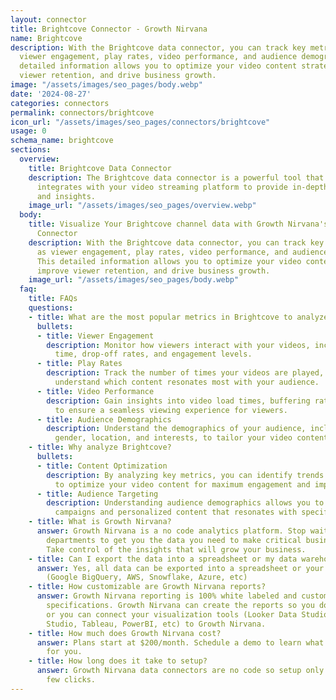 ```yaml
---
layout: connector
title: Brightcove Connector - Growth Nirvana
name: Brightcove
description: With the Brightcove data connector, you can track key metrics such as
  viewer engagement, play rates, video performance, and audience demographics. This
  detailed information allows you to optimize your video content strategy, improve
  viewer retention, and drive business growth.
image: "/assets/images/seo_pages/body.webp"
date: '2024-08-27'
categories: connectors
permalink: connectors/brightcove
icon_url: "/assets/images/seo_pages/connectors/brightcove"
usage: 0
schema_name: brightcove
sections:
  overview:
    title: Brightcove Data Connector
    description: The Brightcove data connector is a powerful tool that seamlessly
      integrates with your video streaming platform to provide in-depth analytics
      and insights.
    image_url: "/assets/images/seo_pages/overview.webp"
  body:
    title: Visualize Your Brightcove channel data with Growth Nirvana's Brightcove
      Connector
    description: With the Brightcove data connector, you can track key metrics such
      as viewer engagement, play rates, video performance, and audience demographics.
      This detailed information allows you to optimize your video content strategy,
      improve viewer retention, and drive business growth.
    image_url: "/assets/images/seo_pages/body.webp"
  faq:
    title: FAQs
    questions:
    - title: What are the most popular metrics in Brightcove to analyze?
      bullets:
      - title: Viewer Engagement
        description: Monitor how viewers interact with your videos, including watch
          time, drop-off rates, and engagement levels.
      - title: Play Rates
        description: Track the number of times your videos are played, helping you
          understand which content resonates most with your audience.
      - title: Video Performance
        description: Gain insights into video load times, buffering rates, and quality
          to ensure a seamless viewing experience for viewers.
      - title: Audience Demographics
        description: Understand the demographics of your audience, including age,
          gender, location, and interests, to tailor your video content accordingly.
    - title: Why analyze Brightcove?
      bullets:
      - title: Content Optimization
        description: By analyzing key metrics, you can identify trends and patterns
          to optimize your video content for maximum engagement and impact.
      - title: Audience Targeting
        description: Understanding audience demographics allows you to create targeted
          campaigns and personalized content that resonates with specific viewer segments.
    - title: What is Growth Nirvana?
      answer: Growth Nirvana is a no code analytics platform. Stop waiting for other
        departments to get you the data you need to make critical business decisions.
        Take control of the insights that will grow your business.
    - title: Can I export the data into a spreadsheet or my data warehouse?
      answer: Yes, all data can be exported into a spreadsheet or your data warehouse
        (Google BigQuery, AWS, Snowflake, Azure, etc)
    - title: How customizable are Growth Nirvana reports?
      answer: Growth Nirvana reporting is 100% white labeled and customized to your
        specifications. Growth Nirvana can create the reports so you don’t have to
        or you can connect your visualization tools (Looker Data Studio/Google Data
        Studio, Tableau, PowerBI, etc) to Growth Nirvana.
    - title: How much does Growth Nirvana cost?
      answer: Plans start at $200/month. Schedule a demo to learn what plan is best
        for you.
    - title: How long does it take to setup?
      answer: Growth Nirvana data connectors are no code so setup only requires a
        few clicks.
---
```

